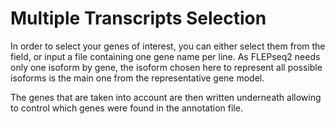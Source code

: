 # Multiple Transcripts Selection

In order to select your genes of interest, you can either select them from the field, or input a file containing one gene name per line. As FLEPseq2 needs only one isoform by gene, the isoform chosen here to represent all possible isoforms is the main one from the representative gene model.

The genes that are taken into account are then written underneath allowing to control which genes were found in the annotation file.

